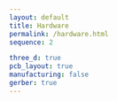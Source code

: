 ```yaml
---
layout: default
title: Hardware
permalink: /hardware.html
sequence: 2

three_d: true
pcb_layout: true
manufacturing: false
gerber: true
---
```

